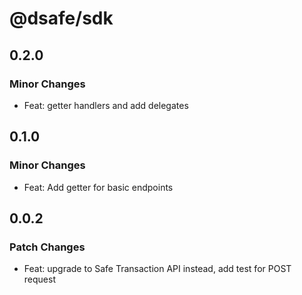 # @dsafe/sdk

## 0.2.0

### Minor Changes

- Feat: getter handlers and add delegates

## 0.1.0

### Minor Changes

- Feat: Add getter for basic endpoints

## 0.0.2

### Patch Changes

- Feat: upgrade to Safe Transaction API instead, add test for POST request
